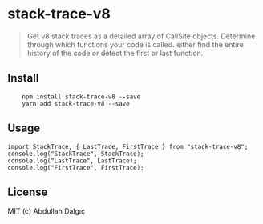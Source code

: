 # stack-trace-v8

> Get v8 stack traces as a detailed array of CallSite objects. Determine through which functions your code is called. either find the entire history of the code or detect the first or last function.

## Install

```
    npm install stack-trace-v8 --save
    yarn add stack-trace-v8 --save
```

## Usage

```
import StackTrace, { LastTrace, FirstTrace } from "stack-trace-v8";
console.log("StackTrace", StackTrace);
console.log("LastTrace", LastTrace);
console.log("FirstTrace", FirstTrace);

```

## License

MIT (c) Abdullah Dalgıç
